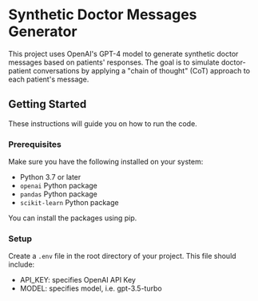 # Synthetic Doctor Messages Generator

This project uses OpenAI's GPT-4 model to generate synthetic doctor messages based on patients' responses. The goal is to simulate doctor-patient conversations by applying a "chain of thought" (CoT) approach to each patient's message.

## Getting Started

These instructions will guide you on how to run the code.

### Prerequisites

Make sure you have the following installed on your system:

- Python 3.7 or later
- `openai` Python package
- `pandas` Python package
- `scikit-learn` Python package

You can install the packages using pip.

### Setup

Create a `.env` file in the root directory of your project. This file should include:

- API_KEY: specifies OpenAI API Key
- MODEL: specifies model, i.e. gpt-3.5-turbo
